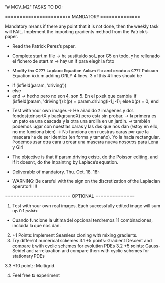 "# MCV_M2" 
TASKS TO DO:

======================= MANDATORY ==============

Mandatory means if there any point that it is not done, then the weekly task will FAIL. Implement the importing gradients method from the Patrick’s paper. 

* Read the Patrick Perez’s paper. 
* Complete start.m file 
-> he sustituido sol_ por G5 en todo, y he rellenado el fichero de start.m
-> hay un if para elegir la foto

* Modify the G??? Laplace Equation Axb.m file and create a G??? Poisson Equation Axb.m adding ONLY 4 lines. 3 of this 4 lines should be 
 - if (isfield(param, ’driving’)) 
 - else 
 - end
-> hecho pero no son 4, son 5. En el pixek que cambia:
            if (isfield(param, 'driving'))
                b(p) = param.driving(i-1,j-1);
            else
                b(p) = 0;
            end 
* Test with your own images
-> He añadido 2 imágenes y dos fondos(toinsertX y backgroundX) pero esta sin probar.
-> la primera es un pato en una cascada y la otra una ardilla en un jardin.
-> también podemos jugar con nuestras caras y las dos que nos dan (estoy en ello, no me funciona bien)
-> No funciona con nuestras caras por que la mascara ha de ser identica (en forma y tamaño). Yo la hacia rectangular. Podemos usar otra cara u crear una  mascara nueva nosotros para Lena y Girl

* The objective is that if param.driving exists, do the Poisson editing, and if it doesn’t, do the Inpainting by Laplace’s equation. 
* Deliverable of mandatory. Thu. Oct. 18. 18h 
* WARNING: Be careful with the sign on the discretization of the Laplacian operator!!!!!!

 
======================= OPTIONAL ==============
 
1. Test with your own real images. Each successfully edited image will sum up 0.1 points. 
* Cuando funcione la ultima del opcional tendremos 11 combinaciones, incluida la que nos dan.

2. +1 Points: Implement Seamless cloning with mixing gradients. 
3. Try different numerical schemes 
3.1 +5 points: Gradient Descent and compare it with cyclic schemes for evolution PDEs 
3.2 +5 points: Gauss-Seidel and ω-relaxation and compare them with cyclic schemes for stationary PDEs 

3.3 +10 points: Multigrid. 

4. Feel free to experiment
